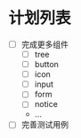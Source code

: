 # 计划列表

- [ ] 完成更多组件
  - [ ] tree
  - [ ] button
  - [ ] icon
  - [ ] input
  - [ ] form
  - [ ] notice
  - ...
- [ ] 完善测试用例
